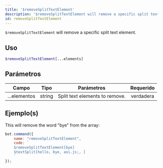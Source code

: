 ```yaml
---
title: '$removeSplitTextElement'
description: '$removeSplitTextElement will remove a specific split text element.'
id: removeSplitTextElement
---
```


`$removeSplitTextElement` will remove a specific split text element.

## Uso

```php
$removeSplitTextElement[...elements]
```

## Parámetros

| Campo        | Tipo   | Parámetros                     | Requerido |
| ------------ | ------ | ------------------------------ |:---------:|
| ...elementos | string | Split text elements to remove. | verdadera |

## Ejemplo(s)

This will remove the word "bye" from the array:

```javascript
bot.command({
    name: "removeSplitTextElement",
    code: `
    $removeSplitTextElement[bye]
    $textSplit[hello, bye, aoi.js;, ]
    `
});
```